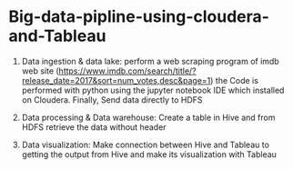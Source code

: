# Big-data-pipline-using-cloudera-and-Tableau

1)	Data ingestion & data lake: perform a web scraping program of imdb web site (https://www.imdb.com/search/title/?release_date=2017&sort=num_votes,desc&page=1)
 the Code is performed with python using the jupyter notebook IDE which installed on Cloudera. Finally, Send data directly to HDFS 

2)	Data processing & Data warehouse: Create a table in Hive and from HDFS retrieve the data without header 

3)	Data visualization: Make connection between Hive and Tableau to getting the output from Hive and make its visualization with Tableau 
